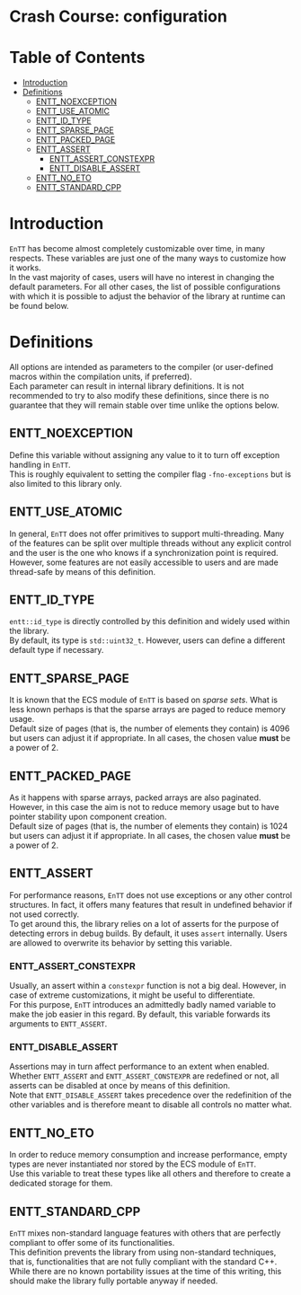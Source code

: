 # Crash Course: configuration

# Table of Contents

* [Introduction](#introduction)
* [Definitions](#definitions)
  * [ENTT_NOEXCEPTION](#entt_noexception)
  * [ENTT_USE_ATOMIC](#entt_use_atomic)
  * [ENTT_ID_TYPE](#entt_id_type)
  * [ENTT_SPARSE_PAGE](#entt_sparse_page)
  * [ENTT_PACKED_PAGE](#entt_packed_page)
  * [ENTT_ASSERT](#entt_assert)
    * [ENTT_ASSERT_CONSTEXPR](#entt_assert_constexpr)
    * [ENTT_DISABLE_ASSERT](#entt_disable_assert)
  * [ENTT_NO_ETO](#entt_no_eto)
  * [ENTT_STANDARD_CPP](#entt_standard_cpp)

# Introduction

`EnTT` has become almost completely customizable over time, in many
respects. These variables are just one of the many ways to customize how it
works.<br/>
In the vast majority of cases, users will have no interest in changing the
default parameters. For all other cases, the list of possible configurations
with which it is possible to adjust the behavior of the library at runtime can be
found below.

# Definitions

All options are intended as parameters to the compiler (or user-defined macros
within the compilation units, if preferred).<br/>
Each parameter can result in internal library definitions. It is not recommended
to try to also modify these definitions, since there is no guarantee that they
will remain stable over time unlike the options below.

## ENTT_NOEXCEPTION

Define this variable without assigning any value to it to turn off exception
handling in `EnTT`.<br/>
This is roughly equivalent to setting the compiler flag `-fno-exceptions` but is
also limited to this library only.

## ENTT_USE_ATOMIC

In general, `EnTT` does not offer primitives to support multi-threading. Many of
the features can be split over multiple threads without any explicit control and
the user is the one who knows if a synchronization point is required.<br/>
However, some features are not easily accessible to users and are made
thread-safe by means of this definition.

## ENTT_ID_TYPE

`entt::id_type` is directly controlled by this definition and widely used within
the library.<br/>
By default, its type is `std::uint32_t`. However, users can define a different
default type if necessary.

## ENTT_SPARSE_PAGE

It is known that the ECS module of `EnTT` is based on _sparse sets_. What is less
known perhaps is that the sparse arrays are paged to reduce memory usage.<br/>
Default size of pages (that is, the number of elements they contain) is 4096 but
users can adjust it if appropriate. In all cases, the chosen value **must** be a
power of 2.

## ENTT_PACKED_PAGE

As it happens with sparse arrays, packed arrays are also paginated. However, in
this case the aim is not to reduce memory usage but to have pointer stability
upon component creation.<br/>
Default size of pages (that is, the number of elements they contain) is 1024 but
users can adjust it if appropriate. In all cases, the chosen value **must** be a
power of 2.

## ENTT_ASSERT

For performance reasons, `EnTT` does not use exceptions or any other control
structures. In fact, it offers many features that result in undefined behavior
if not used correctly.<br/>
To get around this, the library relies on a lot of asserts for the purpose of
detecting errors in debug builds. By default, it uses `assert` internally. Users
are allowed to overwrite its behavior by setting this variable.

### ENTT_ASSERT_CONSTEXPR

Usually, an assert within a `constexpr` function is not a big deal. However, in
case of extreme customizations, it might be useful to differentiate.<br/>
For this purpose, `EnTT` introduces an admittedly badly named variable to make
the job easier in this regard. By default, this variable forwards its arguments
to `ENTT_ASSERT`.

### ENTT_DISABLE_ASSERT

Assertions may in turn affect performance to an extent when enabled. Whether
`ENTT_ASSERT` and `ENTT_ASSERT_CONSTEXPR` are redefined or not, all asserts can
be disabled at once by means of this definition.<br/>
Note that `ENTT_DISABLE_ASSERT` takes precedence over the redefinition of the
other variables and is therefore meant to disable all controls no matter what.

## ENTT_NO_ETO

In order to reduce memory consumption and increase performance, empty types are
never instantiated nor stored by the ECS module of `EnTT`.<br/>
Use this variable to treat these types like all others and therefore to create a
dedicated storage for them.

## ENTT_STANDARD_CPP

`EnTT` mixes non-standard language features with others that are perfectly
compliant to offer some of its functionalities.<br/>
This definition prevents the library from using non-standard techniques, that
is, functionalities that are not fully compliant with the standard C++.<br/>
While there are no known portability issues at the time of this writing, this
should make the library fully portable anyway if needed.
